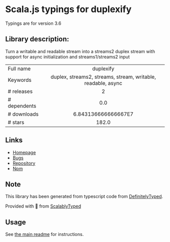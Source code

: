 
# Scala.js typings for duplexify

Typings are for version 3.6

## Library description:
Turn a writable and readable stream into a streams2 duplex stream with support for async initialization and streams1/streams2 input

|                    |                 |
| ------------------ | :-------------: |
| Full name          | duplexify |
| Keywords           | duplex, streams2, streams, stream, writable, readable, async |
| # releases         | 2 |
| # dependents       | 0.0 |
| # downloads        | 6.843136666666667E7 |
| # stars            | 182.0 |

## Links
- [Homepage](https://github.com/mafintosh/duplexify)
- [Bugs](https://github.com/mafintosh/duplexify/issues)
- [Repository](https://github.com/mafintosh/duplexify)
- [Npm](https://www.npmjs.com/package/duplexify)
    


## Note
This library has been generated from typescript code from [DefinitelyTyped](https://definitelytyped.org).

Provided with :purple_heart: from [ScalablyTyped](https://github.com/oyvindberg/ScalablyTyped)

## Usage
See [the main readme](../../readme.md) for instructions.



